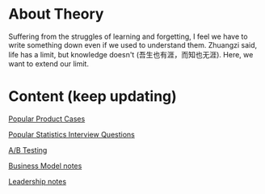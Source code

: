 # About Theory
Suffering from the struggles of learning and forgetting, I feel we have to write
something down even if we used to understand them. Zhuangzi said, life has a
limit, but knowledge doesn't (吾生也有涯，而知也无涯). Here, we want to extend our
limit.

# Content (keep updating)
[Popular Product Cases](https://github.com/crazywooooorm/Theory/tree/master/Product/General%20Questions)

[Popular Statistics Interview Questions](https://github.com/crazywooooorm/Theory/blob/master/Statistics/statistics_interview_questions.md)

[A/B Testing](https://github.com/crazywooooorm/Theory/blob/master/Statistics/A_B_Testing/a_b_testing.md)

[Business Model notes](https://github.com/crazywooooorm/Theory/tree/master/Product/business_model_notes)

[Leadership notes](https://github.com/crazywooooorm/Theory/tree/master/Marketing/Leadership)
